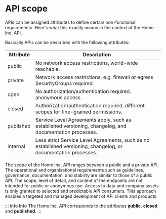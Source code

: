 # API scope

APIs can be assigned attributes to define certain non-functional requirements.
Here's what this exactly means in the context of the Home Inc. API.

Basically APIs can be described with the following attributes:

| Attribute | Description                                                                                                     |
| --------- | --------------------------------------------------------------------------------------------------------------- |
| public    | No network access restrictions, world-wide reachable.                                                           |
| private   | Network access restrictions, e.g. firewall or egress SecurityGroups required.                                   |
| open      | No authorization/authentication required, anonymous access.                                                     |
| closed    | Authorization/authentication required, different scopes for fine-grained permissions.                           |
| published | Service Level Agreements apply, such as established versioning, changelog, and documentation processes.         |
| internal  | Less strict Service Level Agreements, such as no established versioning, changelog, or documentation processes. |

The scope of the Home Inc. API ranges between a public and a private API.
The operational and organisational requirements such as guidelines, governance, documentation, and stability are similar to those of a public API.
The scope, level of detail, and content of the endpoints are not intended for public or anonymous use.
Access to data and company assets is only granted to selected and predictable API consumers.
This approach enables a targeted and managed development of API clients and products.

::: info <Badge type="tip">Info</Badge>
The Home Inc. API corresponds to the attributes **public**, **closed**, and **published**.
:::
